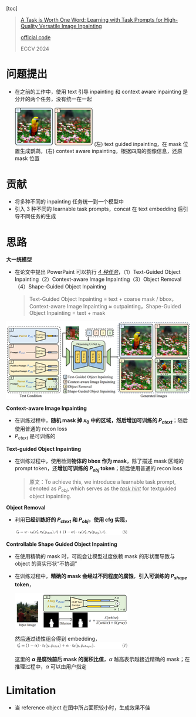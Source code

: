 [toc]

> [A Task is Worth One Word: Learning with Task Prompts for High-Quality Versatile Image Inpainting](https://arxiv.org/abs/2312.03594)
>
> [official code](https://github.com/open-mmlab/PowerPaint)
>
> ECCV 2024

# 问题提出

- 在之前的工作中，使用 text 引导 inpainting 和 context aware inpainting 是分开的两个任务，没有统一在一起

  <img src="assets/image-20250623104320684.png" alt="image-20250623104320684" style="zoom:25%;" /> (左) text guided inpainting，在 mask 位置生成鹦鹉，(右) context aware  inpainting，根据四周的图像信息，还原 mask 位置



# 贡献

- 将多种不同的 inpainting 任务统一到一个模型中
- 引入 3 种不同的 learnable task prompts，concat 在 text embedding 后引导不同任务的生成



# 思路

**大一统模型**

- 在论文中提出 PowerPaint 可以执行 <u>*4 种任务*</u>，（1）Text-Guided Object Inpainting（2）Context-aware Image Inpainting（3）Object Removal（4）Shape-Guided Object Inpainting

  > Text-Guided Object Inpainting = text + coarse mask / bbox，Context-aware Image Inpainting $\approx$ outpainting，Shape-Guided Object Inpainting = text + mask

![image-20250623112100263](assets/image-20250623112100263.png)

**Context-aware Image Inpainting**

- 在训练过程中，**随机 mask 掉 $x_0$ 中的区域，然后增加可训练的 $P_{ctext}$**；随后使用普通的 recon loss
- $P_{ctext}$ 是可训练的

**Text-guided Object Inpainting**

- 在训练过程中，使用检测**物体的 bbox 作为 mask**，除了描述 mask 区域的 prompt token，还**增加可训练的 $P_{obj}$ token**；随后使用普通的 recon loss

  > 原文：To achieve this, we introduce a learnable task prompt, denoted as $P_{obj}$, which serves as the <u>*task hint*</u> for textguided object inpainting.

**Object Removal**

- 利用**已经训练好的 $P_{ctext}$ 和 $P_{obj}$，使用 cfg 实现，**

  <img src="assets/image-20250623113316449.png" alt="image-20250623113316449" style="zoom: 30%;" />

**Controllable Shape Guided Object Inpainting**

- 在使用精确的 mask 时，可能会让模型过度依赖 mask 的形状而导致与 object 的真实形状“不协调”

- 在训练过程中，**精确的 mask 会经过不同程度的腐蚀**，**引入可训练的 $P_{shape}$ token**，

  <img src="assets/image-20250623114015517.png" alt="image-20250623114015517" style="zoom: 30%;" />

  然后通过线性组合得到 embedding，<img src="assets/image-20250623114108115.png" alt="image-20250623114108115" style="zoom: 30%;" />

  这里的 **$\alpha$ 是腐蚀前后 mask 的面积比值**，$\alpha$ 越高表示越接近精确的 mask；在推理过程中，$\alpha$ 可以由用户指定



# Limitation

- 当 reference object 在图中所占面积较小时，生成效果不佳